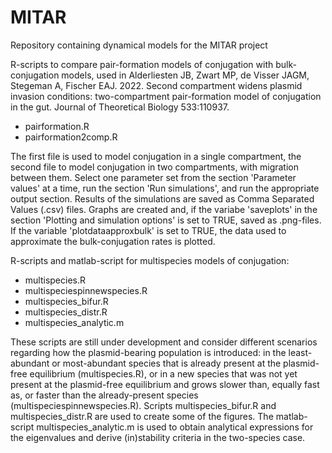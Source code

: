 # MITAR
Repository containing dynamical models for the MITAR project

R-scripts to compare pair-formation models of conjugation with bulk-conjugation models,
used in Alderliesten JB, Zwart MP, de Visser JAGM, Stegeman A, Fischer EAJ. 2022.
Second compartment widens plasmid invasion conditions: two-compartment pair-formation
model of conjugation in the gut. Journal of Theoretical Biology 533:110937.
* pairformation.R 
* pairformation2comp.R

The first file is used to model conjugation in a single compartment, the second file
to model conjugation in two compartments, with migration between them.
Select one parameter set from the section 'Parameter values' at a time,
run the section 'Run simulations', and run the appropriate output section.
Results of the simulations are saved as Comma Separated Values (.csv) files.
Graphs are created and, if the variabe 'saveplots' in the section 'Plotting and
simulation options' is set to TRUE, saved as .png-files.
If the variable 'plotdataapproxbulk' is set to TRUE, the data used to
approximate the bulk-conjugation rates is plotted.

R-scripts and matlab-script for multispecies models of conjugation:
* multispecies.R
* multispeciespinnewspecies.R
* multispecies_bifur.R
* multispecies_distr.R
* multispecies_analytic.m

These scripts are still under development and consider different scenarios
regarding how the plasmid-bearing population is introduced: in the
least-abundant or most-abundant species that is already present at the
plasmid-free equilibrium (multispecies.R), or in a new species that was not
yet present at the plasmid-free equilibrium and grows slower than, equally fast
as, or faster than the already-present species (multispeciespinnewspecies.R).
Scripts multispecies_bifur.R and multispecies_distr.R are used to create some
of the figures. The matlab-script multispecies_analytic.m is used to obtain
analytical expressions for the eigenvalues and derive (in)stability criteria
in the two-species case.
